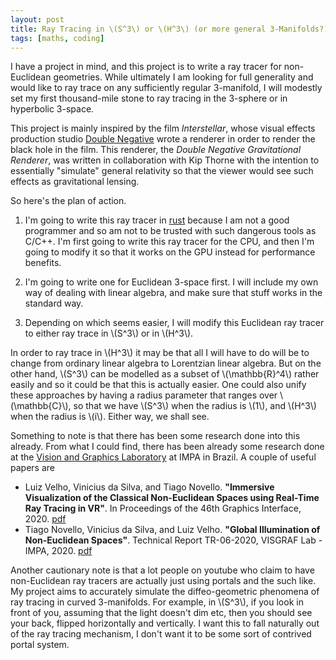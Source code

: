 ```yaml
---
layout: post
title: Ray Tracing in \(S^3\) or \(H^3\) (or more general 3-Manifolds?)
tags: [maths, coding]
---
```


I have a project in mind, and this project is to write a ray tracer for non-Euclidean geometries. While ultimately I am looking for full generality and would like to ray trace on any sufficiently regular 3-manifold, I will modestly set my first thousand-mile stone to ray tracing in the 3-sphere or in hyperbolic 3-space.

This project is mainly inspired by the film _Interstellar_, whose visual effects production studio [Double Negative](https://dneg.com) wrote a renderer in order to render the black hole in the film. This renderer, the _Double Negative Gravitational Renderer_, was written in collaboration with Kip Thorne with the intention to essentially "simulate" general relativity so that the viewer would see such effects as gravitational lensing.

So here's the plan of action.

1. I'm going to write this ray tracer in [rust](https://rust-lang.org) because I am not a good programmer and so am not to be trusted with such dangerous tools as C/C++. I'm first going to write this ray tracer for the CPU, and then I'm going to modify it so that it works on the GPU instead for performance benefits.
 
2. I'm going to write one for Euclidean 3-space first. I will include my own way of dealing with linear algebra, and make sure that stuff works in the standard way.

3. Depending on which seems easier, I will modify this Euclidean ray tracer to either ray trace in \\(S^3\\) or in \\(H^3\\).

In order to ray trace in \\(H^3\\) it may be that all I will have to do will be to change from ordinary linear algebra to Lorentzian linear algebra. But on the other hand, \\(S^3\\) can be modelled as a subset of \\(\mathbb{R}^4\\) rather easily and so it could be that this is actually easier. One could also unify these approaches by having a radius parameter that ranges over \\(\mathbb{C}\\), so that we have \\(S^3\\) when the radius is \\(1\\), and \\(H^3\\) when the radius is \\(i\\). Either way, we shall see.

Something to note is that there has been some research done into this already. From what I could find, there has been already some research done at the [Vision and Graphics Laboratory](https://www.visgraf.impa.br/home/) at IMPA in Brazil. A couple of useful papers are
* Luiz Velho, Vinicius da Silva, and Tiago Novello. **"Immersive Visualization of the Classical Non-Euclidean Spaces using Real-Time Ray Tracing in VR"**. In Proceedings of the 46th Graphics Interface, 2020. [pdf](https://www.visgraf.impa.br/Data/RefBib/PS_PDF/gi2020/gi2020.pdf)
* Tiago Novello, Vinicius da Silva, and Luiz Velho. **"Global Illumination of Non-Euclidean Spaces"**. Technical Report TR-06-2020, VISGRAF Lab - IMPA, 2020. [pdf](https://www.visgraf.impa.br/Data/RefBib/PS_PDF/tr-06-2020/tr-06-2020.pdf)

Another cautionary note is that a lot people on youtube who claim to have non-Euclidean ray tracers are actually just using portals and the such like. My project aims to accurately simulate the diffeo-geometric phenomena of ray tracing in curved 3-manifolds. For example, in \\(S^3\\), if you look in front of you, assuming that the light doesn't dim etc, then you should see your back, flipped horizontally and vertically. I want this to fall naturally out of the ray tracing mechanism, I don't want it to be some sort of contrived portal system.